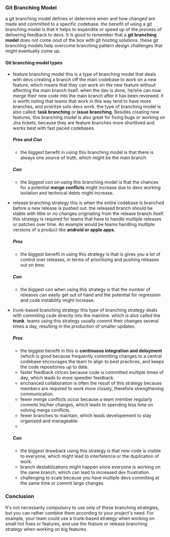 ### Git Branching Model
a git branching model defines or determine when and how changed are made and committed to a specific codebase. the benefit of using a git branching model is that it helps to expendite or speed up of the process of delivering feedback to devs. It is good to remember that a **git branching model** does not come oout of the box with git hosting solutions.
these git branching models help overcome branching pattern design challenges that might eventually come up.
#### Git branching model types
- feature branching model
  this is a type of branching model that deals with devs creating a branch off the main codebase to work on a new feature, which means that they can work on the new feature without affecting the main branch itself. when the dev is done, he/she can now merge their new code into the main branch after it has been reviewed.
  it is worth noting that teams that work in this way tend to have more branches, and proiritze solo devs work. the type of branching model is also called: **task branching** or **issue branching**. Besides creating new features, this branching model is also great for fixing bugs or working on Jira tickets, because they are feature branches more shortlived and works best with fast paced codebases.

  ##### Pros and Con
  - the biggest benefit in using this branching model is that there is always one source of truth, which might be the main branch.

  ##### Con
  - the biggest con on using this branching model is that the chances for a potential **merge conflicts** might increase due to devs working isolation and technical debts might increase.

- release branching strategy
  this is when the entire codebase is branched before a new release is pushed out. the released branch should be stable with little or no changes originating from the release branch itself. this strategy is required for teams that have to handle multiple releases or patches over time. An example would be teams handling multiple versions of a product like **android or apple apps**.

  ##### Pros
  - the biggest benefit in using this strategy is that is gives you a lot of control over releases, in terms of prioritising and pushing releases out on time.
 
  ##### Con
  - the biggest con when using this strategy is that the number of releases can easily get out of hand and the potential for regression and code instability might increase.
 
- trunk-based branching strategy
 this type of branching strategy deals with commiting code directly into the mainline. which is also called the **trunk**. teams using this strategy usually commit their changes several times a day, resulting in the production of smaller updates.

  ##### Pros
  - the biggest benefit in this is **continuous integration and deloyment** (which is good because frequently committing changes to a central codebase encourages the team to align to best practices, and keeps the code repositories up to date.
  - faster feedback cirlces because code is committed multiple times of day, which leads to more speedier feedback.
  - enchanced collaboration is often the result of this strategy because members are required to work more closely, therefore strengthening communication.
  - fewer merge conflicts occur because a team member regularly commits his/her changes, which leads to spending less time on solving merge conflicts.
  - fewer branches to maintain, which leads developement to stay organized and manageable.
  - 
   ##### Con
  - the biggest drawback using this strategy is that new code is visible to everyone, which might lead to interference or the duplication of work.
  - branch destablizations might happen since everyone is working on the same branch, which can lead to increased dev frustration.
  - challenging to scale because you have multiple devs commiting at the same time or commit large changes.

###  Conclusion
It's not necessarily compulsory to use only of these branching strategies, but you can rather combine them according to your project's need. For example, your team could use a trunk-based strategy when working on small hot fixes or features, and use the feature or release branching strategy when working on big features.
